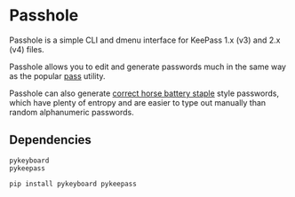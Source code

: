 # Passhole

Passhole is a simple CLI and dmenu interface for KeePass 1.x (v3) and 2.x (v4) files.

Passhole allows you to edit and generate passwords much in the same way as the popular [pass](https://www.passwordstore.org/) utility.

Passhole can also generate [correct horse battery staple](http://xkcd.com/936) style passwords, which have plenty of entropy and are easier to type out manually than random alphanumeric passwords.

## Dependencies

    pykeyboard
    pykeepass
    
`pip install pykeyboard pykeepass`
